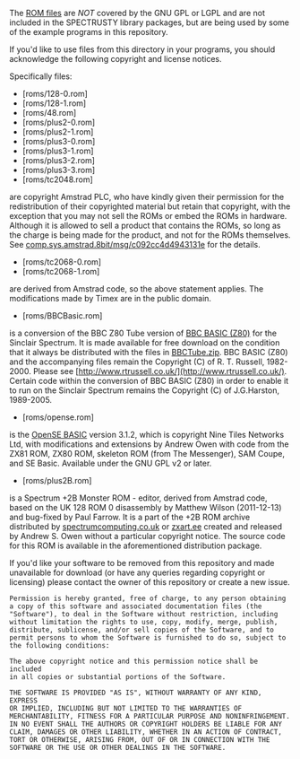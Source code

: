The [ROM files](roms/) are _NOT_ covered by the GNU GPL or LGPL and are not included in the SPECTRUSTY library packages, but are being used by some of the example programs in this repository.

If you'd like to use files from this directory in your programs, you should acknowledge the following copyright and license notices.

Specifically files:

* [roms/128-0.rom]
* [roms/128-1.rom]
* [roms/48.rom]
* [roms/plus2-0.rom]
* [roms/plus2-1.rom]
* [roms/plus3-0.rom]
* [roms/plus3-1.rom]
* [roms/plus3-2.rom]
* [roms/plus3-3.rom]
* [roms/tc2048.rom]

are copyright Amstrad PLC, who have kindly given their per­mission for the redistribution of their copyrighted material but retain that copyright, with the exception that you may not sell the ROMs or embed the ROMs in hardware. Although it is allowed to sell a product that contains the ROMs, so long as the charge is being made for the product, and not for the ROMs themselves.
See [comp.sys.amstrad.8bit/msg/c092cc4d4943131e](http://groups.google.com/group/comp.sys.amstrad.8bit/msg/c092cc4d4943131e) for the details.

* [roms/tc2068-0.rom]
* [roms/tc2068-1.rom]

are derived from Amstrad code, so the above statement applies. The modifications made by Timex are in the public domain.

* [roms/BBCBasic.rom]

is a conversion of the BBC Z80 Tube version of [BBC BASIC (Z80)](http://mdfs.net/Software/Spectrum/BBCBasic/) for the Sinclair Spectrum. It is made available for free download on the condition that it always be distributed with the files in [BBCTube.zip](BBCTube.zip). BBC BASIC (Z80) and the accompanying files remain the Copyright (C) of R. T. Russell, 1982-2000. Please see [http://www.rtrussell.co.uk/](http://www.rtrussell.co.uk/).
Certain code within the conversion of BBC BASIC (Z80) in order to enable it to run on the Sinclair Spectrum remains the Copyright (C) of J.G.Harston, 1989-2005.

* [roms/opense.rom]

is the [OpenSE BASIC](https://sourceforge.net/projects/sebasic/) version 3.1.2, which is copyright Nine Tiles Networks Ltd, with modifications and extensions by Andrew Owen with code from the ZX81 ROM, ZX80 ROM, skeleton ROM (from The Messenger), SAM Coupe, and SE Basic. Available under the GNU GPL v2 or later.

* [roms/plus2B.rom]

is a Spectrum +2B Monster ROM - editor, derived from Amstrad code, based on the UK 128 ROM 0 disassembly by Matthew Wilson (2011-12-13) and bug-fixed by Paul Farrow. It is a part of the +2B ROM archive distributed by [spectrumcomputing.co.uk](https://spectrumcomputing.co.uk/entry/27590/ZX-Spectrum/2B_ROM_Set) or [zxart.ee](https://zxart.ee/eng/software/tool/programming/basic/2b-rom-set/2b-rom-set1/) created and released by Andrew S. Owen without a particular copyright notice. The source code for this ROM is available in the aforementioned distribution package.

If you'd like your software to be removed from this repository and made unavailable for download (or have any queries regarding copyright or licensing) please contact the owner of this repository or create a new issue.

```
Permission is hereby granted, free of charge, to any person obtaining
a copy of this software and associated documentation files (the
"Software"), to deal in the Software without restriction, including
without limitation the rights to use, copy, modify, merge, publish,
distribute, sublicense, and/or sell copies of the Software, and to
permit persons to whom the Software is furnished to do so, subject to
the following conditions:

The above copyright notice and this permission notice shall be included
in all copies or substantial portions of the Software.

THE SOFTWARE IS PROVIDED "AS IS", WITHOUT WARRANTY OF ANY KIND, EXPRESS
OR IMPLIED, INCLUDING BUT NOT LIMITED TO THE WARRANTIES OF
MERCHANTABILITY, FITNESS FOR A PARTICULAR PURPOSE AND NONINFRINGEMENT.
IN NO EVENT SHALL THE AUTHORS OR COPYRIGHT HOLDERS BE LIABLE FOR ANY
CLAIM, DAMAGES OR OTHER LIABILITY, WHETHER IN AN ACTION OF CONTRACT,
TORT OR OTHERWISE, ARISING FROM, OUT OF OR IN CONNECTION WITH THE
SOFTWARE OR THE USE OR OTHER DEALINGS IN THE SOFTWARE.
```
